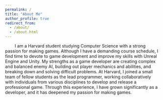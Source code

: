 ```yaml
---
permalink: /
title: "About Me"
author_profile: true
redirect_from: 
  - /about/
  - /about.html
---
```


&nbsp;&nbsp;&nbsp;&nbsp;&nbsp;&nbsp;&nbsp;&nbsp;I am a Harvard student studying Computer Science with a strong passion for making games. Although I have a demanding course schedule, I find time to devote to game development and improve my skills with Unreal Engine and Unity. My strengths as a game developer are creating complex and balanced enemy AI, building out player mechanics and abilities, and breaking down and solving difficult problems. At Harvard, I joined a small team of fellow students as the lead programmer, working collaboratively with individuals from various disciplines to develop and release a professional game. Through this experience, I have grown significantly as a developer, and it has deepened my passion for making games.

